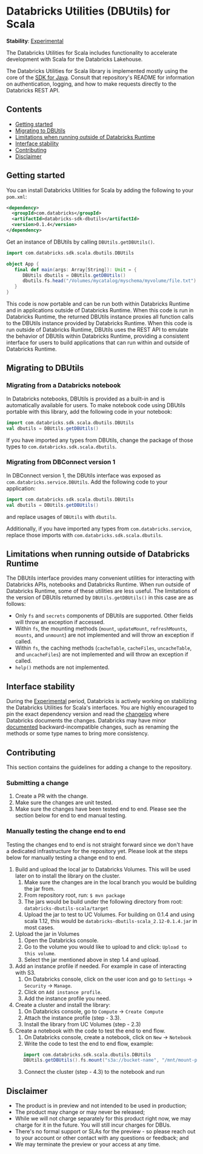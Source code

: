 # Databricks Utilities (DBUtils) for Scala

**Stability**: [Experimental](https://docs.databricks.com/release-notes/release-types.html)

The Databricks Utilities for Scala includes functionality to accelerate development with Scala for the Databricks Lakehouse.

The Databricks Utilities for Scala library is implemented mostly using the core of the [SDK for Java](https://github.com/databricks/databricks-sdk-java). Consult that repository's README for information on authentication, logging, and how to make requests directly to the Databricks REST API.

## Contents

- [Getting started](#getting-started)
- [Migrating to DBUtils](#migrating-to-dbutils)
- [Limitations when running outside of Databricks Runtime](#limitations-when-running-outside-of-databricks-runtime)
- [Interface stability](#interface-stability)
- [Contributing](#contributing)
- [Disclaimer](#disclaimer)

## Getting started

You can install Databricks Utilities for Scala by adding the following to your `pom.xml`:

```pom.xml
<dependency>
  <groupId>com.databricks</groupId>
  <artifactId>databricks-sdk-dbutils</artifactId>
  <version>0.1.4</version>
</dependency>
```

Get an instance of DBUtils by calling `DBUtils.getDBUtils()`.

```scala
import com.databricks.sdk.scala.dbutils.DBUtils

object App {
   final def main(args: Array[String]): Unit = {
      DBUtils dbutils = DBUtils.getDBUtils()
      dbutils.fs.head("/Volumes/mycatalog/myschema/myvolume/file.txt")
   }
}
```

This code is now portable and can be run both within Databricks Runtime and in applications outside of Databricks Runtime. When this code is run in Databricks Runtime, the returned DBUtils instance proxies all function calls to the DBUtils instance provided by Databricks Runtime. When this code is run outside of Databricks Runtime, DBUtils uses the REST API to emulate the behavior of DBUtils within Databricks Runtime, providing a consistent interface for users to build applications that can run within and outside of Databricks Runtime.

## Migrating to DBUtils

### Migrating from a Databricks notebook

In Databricks notebooks, DBUtils is provided as a built-in and is automatically available for users. To make notebook code using DBUtils portable with this library, add the following code in your notebook:

```scala
import com.databricks.sdk.scala.dbutils.DBUtils
val dbutils = DBUtils.getDBUtils()
```

If you have imported any types from DBUtils, change the package of those types to `com.databricks.sdk.scala.dbutils`.

### Migrating from DBConnect version 1

In DBConnect version 1, the DBUtils interface was exposed as `com.databricks.service.DBUtils`. Add the following code to your application:

```scala
import com.databricks.sdk.scala.dbutils.DBUtils
val dbutils = DBUtils.getDBUtils()
```

and replace usages of `DBUtils` with `dbutils`.

Additionally, if you have imported any types from `com.databricks.service`, replace those imports with `com.databricks.sdk.scala.dbutils`.

## Limitations when running outside of Databricks Runtime

The DBUtils interface provides many convenient utilities for interacting with Databricks APIs, notebooks and Databricks Runtime. When run outside of Databricks Runtime, some of these utilities are less useful. The limitations of the version of DBUtils returned by `DBUtils.getDBUtils()` in this case are as follows:

* Only `fs` and `secrets` components of DBUtils are supported. Other fields will throw an exception if accessed.
* Within `fs`, the mounting methods (`mount`, `updateMount`, `refreshMounts`, `mounts`, and `unmount`) are not implemented and will throw an exception if called.
* Within `fs`, the caching methods (`cacheTable`, `cacheFiles`, `uncacheTable`, and `uncacheFiles`) are not implemented and will throw an exception if called.
* `help()` methods are not implemented.

## Interface stability

During the [Experimental](https://docs.databricks.com/release-notes/release-types.html) period, Databricks is actively working on stabilizing the Databricks Utilities for Scala's interfaces. You are highly encouraged to pin the exact dependency version and read the [changelog](https://github.com/databricks/databricks-sdk-java/blob/main/CHANGELOG.md) where Databricks documents the changes. Databricks may have minor [documented](https://github.com/databricks/databricks-sdk-java/blob/main/CHANGELOG.md) backward-incompatible changes, such as renaming the methods or some type names to bring more consistency.

## Contributing
This section contains the guidelines for adding a change to the repository.

### Submitting a change
1. Create a PR with the change.
2. Make sure the changes are unit tested.
3. Make sure the changes have been tested end to end. Please see the section below for end to end manual testing.

### Manually testing the change end to end
Testing the changes end to end is not straight forward since we don't have a dedicated infrastructure for the repository yet. Please look at the steps below for manually testing a change end to end.
1. Build and upload the local jar to Databricks Volumes. This will be used later on to install the library on the cluster.
   1. Make sure the changes are in the local branch you would be building the jar from.
   2. From repository root, run: `$ mvn package`
   3. The jars would be build under the following directory from root: `databricks-dbutils-scala/target`
   4. Upload the jar to test to UC Volumes. For building on 0.1.4 and using scala 1.12, this would be `databricks-dbutils-scala_2.12-0.1.4.jar` in most cases.
2. Upload the jar in Volumes
   1. Open the Databricks console.
   2. Go to the volume you would like to upload to and click: `Upload to this volume`.
   3. Select the jar mentioned above in step 1.4 and upload.
3. Add an instance profile if needed. For example in case of interacting with S3.
   1. On Databricks console, click on the user icon and go to `Settings` -> `Security` -> `Manage`.
   2. Click on `Add instance profile`.
   3. Add the instance profile you need.
4. Create a cluster and install the library:
   1. On Databricks console, go to `Compute` -> `Create Compute`
   2. Attach the instance profile (step - 3.3).
   3. Install the library from UC Volumes (step - 2.3)
5. Create a notebook with the code to test the end to end flow.
   1. On Databricks console, create a notebook, click on `New` -> `Notebook`
   2. Write the code to test the end to end flow, example: 
   ```scala
      import com.databricks.sdk.scala.dbutils.DBUtils
      DBUtils.getDBUtils().fs.mount("s3a://bucket-name", "/mnt/mount-point")
   ```
   3. Connect the cluster (step - 4.3) to the notebook and run

## Disclaimer
- The product is in preview and not intended to be used in production;
- The product may change or may never be released;
- While we will not charge separately for this product right now, we may charge for it in the future. You will still incur charges for DBUs.
- There's no formal support or SLAs for the preview - so please reach out to your account or other contact with any questions or feedback; and
- We may terminate the preview or your access at any time.

